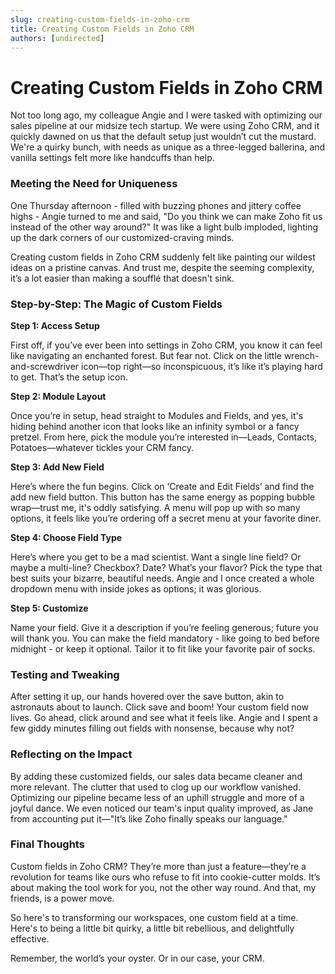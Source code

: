 ```yaml
---
slug: creating-custom-fields-in-zoho-crm
title: Creating Custom Fields in Zoho CRM
authors: [undirected]
---
```


# Creating Custom Fields in Zoho CRM

Not too long ago, my colleague Angie and I were tasked with optimizing our sales pipeline at our midsize tech startup. We were using Zoho CRM, and it quickly dawned on us that the default setup just wouldn’t cut the mustard. We're a quirky bunch, with needs as unique as a three-legged ballerina, and vanilla settings felt more like handcuffs than help.

### Meeting the Need for Uniqueness

One Thursday afternoon - filled with buzzing phones and jittery coffee highs - Angie turned to me and said, "Do you think we can make Zoho fit us instead of the other way around?" It was like a light bulb imploded, lighting up the dark corners of our customized-craving minds.

Creating custom fields in Zoho CRM suddenly felt like painting our wildest ideas on a pristine canvas. And trust me, despite the seeming complexity, it’s a lot easier than making a soufflé that doesn't sink.

### Step-by-Step: The Magic of Custom Fields

**Step 1: Access Setup**

First off, if you’ve ever been into settings in Zoho CRM, you know it can feel like navigating an enchanted forest. But fear not. Click on the little wrench-and-screwdriver icon—top right—so inconspicuous, it’s like it’s playing hard to get. That’s the setup icon.

**Step 2: Module Layout**

Once you’re in setup, head straight to Modules and Fields, and yes, it's hiding behind another icon that looks like an infinity symbol or a fancy pretzel. From here, pick the module you’re interested in—Leads, Contacts, Potatoes—whatever tickles your CRM fancy.

**Step 3: Add New Field**

Here’s where the fun begins. Click on ‘Create and Edit Fields’ and find the add new field button. This button has the same energy as popping bubble wrap—trust me, it's oddly satisfying. A menu will pop up with so many options, it feels like you’re ordering off a secret menu at your favorite diner.

**Step 4: Choose Field Type**

Here’s where you get to be a mad scientist. Want a single line field? Or maybe a multi-line? Checkbox? Date? What’s your flavor? Pick the type that best suits your bizarre, beautiful needs. Angie and I once created a whole dropdown menu with inside jokes as options; it was glorious.

**Step 5: Customize**

Name your field. Give it a description if you’re feeling generous; future you will thank you. You can make the field mandatory - like going to bed before midnight - or keep it optional. Tailor it to fit like your favorite pair of socks.

### Testing and Tweaking

After setting it up, our hands hovered over the save button, akin to astronauts about to launch. Click save and boom! Your custom field now lives. Go ahead, click around and see what it feels like. Angie and I spent a few giddy minutes filling out fields with nonsense, because why not?

### Reflecting on the Impact

By adding these customized fields, our sales data became cleaner and more relevant. The clutter that used to clog up our workflow vanished. Optimizing our pipeline became less of an uphill struggle and more of a joyful dance. We even noticed our team's input quality improved, as Jane from accounting put it—"It’s like Zoho finally speaks our language."

### Final Thoughts

Custom fields in Zoho CRM? They’re more than just a feature—they’re a revolution for teams like ours who refuse to fit into cookie-cutter molds. It’s about making the tool work for you, not the other way round. And that, my friends, is a power move.

So here's to transforming our workspaces, one custom field at a time. Here's to being a little bit quirky, a little bit rebellious, and delightfully effective.

Remember, the world’s your oyster. Or in our case, your CRM.